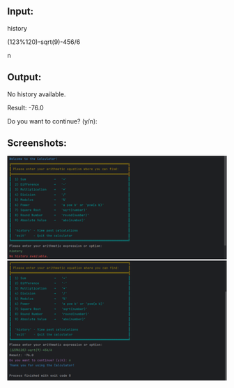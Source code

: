 Input:
-
history

(123%120)-sqrt(9)-456/6

n

Output:
-


No history available.


Result: -76.0

Do you want to continue? (y/n): 



Screenshots:
-
![21](images/2(1).png) ![image](images/2(2).png)
